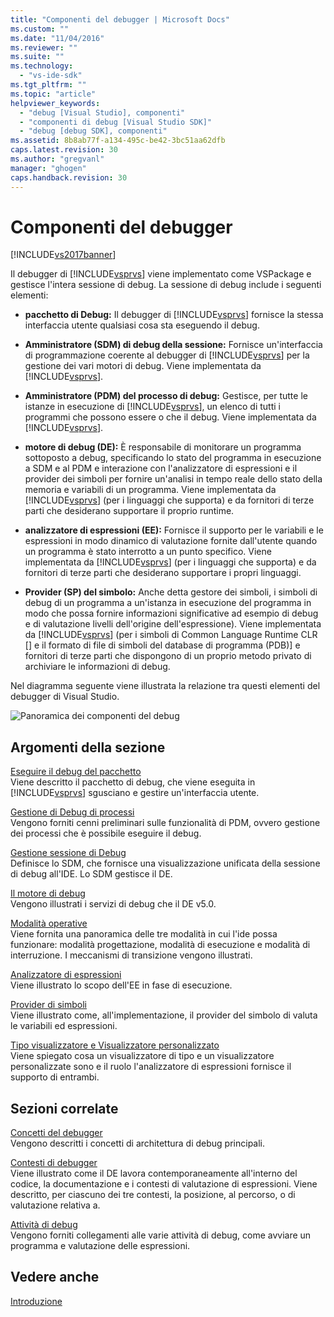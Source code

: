 ```yaml
---
title: "Componenti del debugger | Microsoft Docs"
ms.custom: ""
ms.date: "11/04/2016"
ms.reviewer: ""
ms.suite: ""
ms.technology: 
  - "vs-ide-sdk"
ms.tgt_pltfrm: ""
ms.topic: "article"
helpviewer_keywords: 
  - "debug [Visual Studio], componenti"
  - "componenti di debug [Visual Studio SDK]"
  - "debug [debug SDK], componenti"
ms.assetid: 8b8ab77f-a134-495c-be42-3bc51aa62dfb
caps.latest.revision: 30
ms.author: "gregvanl"
manager: "ghogen"
caps.handback.revision: 30
---
```

# Componenti del debugger
[!INCLUDE[vs2017banner](../../code-quality/includes/vs2017banner.md)]

Il debugger di [!INCLUDE[vsprvs](../../code-quality/includes/vsprvs_md.md)] viene implementato come VSPackage e gestisce l'intera sessione di debug.  La sessione di debug include i seguenti elementi:  
  
-   **pacchetto di Debug:** Il debugger di [!INCLUDE[vsprvs](../../code-quality/includes/vsprvs_md.md)] fornisce la stessa interfaccia utente qualsiasi cosa sta eseguendo il debug.  
  
-   **Amministratore \(SDM\) di debug della sessione:** Fornisce un'interfaccia di programmazione coerente al debugger di [!INCLUDE[vsprvs](../../code-quality/includes/vsprvs_md.md)] per la gestione dei vari motori di debug.  Viene implementata da [!INCLUDE[vsprvs](../../code-quality/includes/vsprvs_md.md)].  
  
-   **Amministratore \(PDM\) del processo di debug:** Gestisce, per tutte le istanze in esecuzione di [!INCLUDE[vsprvs](../../code-quality/includes/vsprvs_md.md)], un elenco di tutti i programmi che possono essere o che il debug.  Viene implementata da [!INCLUDE[vsprvs](../../code-quality/includes/vsprvs_md.md)].  
  
-   **motore di debug \(DE\):** È responsabile di monitorare un programma sottoposto a debug, specificando lo stato del programma in esecuzione a SDM e al PDM e interazione con l'analizzatore di espressioni e il provider dei simboli per fornire un'analisi in tempo reale dello stato della memoria e variabili di un programma.  Viene implementata da [!INCLUDE[vsprvs](../../code-quality/includes/vsprvs_md.md)] \(per i linguaggi che supporta\) e da fornitori di terze parti che desiderano supportare il proprio runtime.  
  
-   **analizzatore di espressioni \(EE\):** Fornisce il supporto per le variabili e le espressioni in modo dinamico di valutazione fornite dall'utente quando un programma è stato interrotto a un punto specifico.  Viene implementata da [!INCLUDE[vsprvs](../../code-quality/includes/vsprvs_md.md)] \(per i linguaggi che supporta\) e da fornitori di terze parti che desiderano supportare i propri linguaggi.  
  
-   **Provider \(SP\) del simbolo:** Anche detta gestore dei simboli, i simboli di debug di un programma a un'istanza in esecuzione del programma in modo che possa fornire informazioni significative ad esempio di debug e di valutazione livelli dell'origine dell'espressione\).  Viene implementata da [!INCLUDE[vsprvs](../../code-quality/includes/vsprvs_md.md)] \(per i simboli di Common Language Runtime CLR \[\] e il formato di file di simboli del database di programma \(PDB\)\] e fornitori di terze parti che dispongono di un proprio metodo privato di archiviare le informazioni di debug.  
  
 Nel diagramma seguente viene illustrata la relazione tra questi elementi del debugger di Visual Studio.  
  
 ![Panoramica dei componenti del debug](../../extensibility/debugger/media/dbugcompovrview.png "DBugCompOvrview")  
  
## Argomenti della sezione  
 [Eseguire il debug del pacchetto](../../extensibility/debugger/debug-package.md)  
 Viene descritto il pacchetto di debug, che viene eseguita in [!INCLUDE[vsprvs](../../code-quality/includes/vsprvs_md.md)] sgusciano e gestire un'interfaccia utente.  
  
 [Gestione di Debug di processi](../../extensibility/debugger/process-debug-manager.md)  
 Vengono forniti cenni preliminari sulle funzionalità di PDM, ovvero gestione dei processi che è possibile eseguire il debug.  
  
 [Gestione sessione di Debug](../../extensibility/debugger/session-debug-manager.md)  
 Definisce lo SDM, che fornisce una visualizzazione unificata della sessione di debug all'IDE.  Lo SDM gestisce il DE.  
  
 [Il motore di debug](../../extensibility/debugger/debug-engine.md)  
 Vengono illustrati i servizi di debug che il DE v5.0.  
  
 [Modalità operative](../../extensibility/debugger/operational-modes.md)  
 Viene fornita una panoramica delle tre modalità in cui l'ide possa funzionare: modalità progettazione, modalità di esecuzione e modalità di interruzione.  I meccanismi di transizione vengono illustrati.  
  
 [Analizzatore di espressioni](../../extensibility/debugger/expression-evaluator.md)  
 Viene illustrato lo scopo dell'EE in fase di esecuzione.  
  
 [Provider di simboli](../../extensibility/debugger/symbol-provider.md)  
 Viene illustrato come, all'implementazione, il provider del simbolo di valuta le variabili ed espressioni.  
  
 [Tipo visualizzatore e Visualizzatore personalizzato](../../extensibility/debugger/type-visualizer-and-custom-viewer.md)  
 Viene spiegato cosa un visualizzatore di tipo e un visualizzatore personalizzate sono e il ruolo l'analizzatore di espressioni fornisce il supporto di entrambi.  
  
## Sezioni correlate  
 [Concetti del debugger](../../extensibility/debugger/debugger-concepts.md)  
 Vengono descritti i concetti di architettura di debug principali.  
  
 [Contesti di debugger](../../extensibility/debugger/debugger-contexts.md)  
 Viene illustrato come il DE lavora contemporaneamente all'interno del codice, la documentazione e i contesti di valutazione di espressioni.  Viene descritto, per ciascuno dei tre contesti, la posizione, al percorso, o di valutazione relativa a.  
  
 [Attività di debug](../../extensibility/debugger/debugging-tasks.md)  
 Vengono forniti collegamenti alle varie attività di debug, come avviare un programma e valutazione delle espressioni.  
  
## Vedere anche  
 [Introduzione](../../extensibility/debugger/getting-started-with-debugger-extensibility.md)